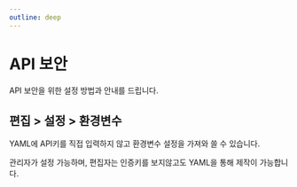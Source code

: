 ```yaml
---
outline: deep
---
```


# API 보안

API 보안을 위한 설정 방법과 안내를 드립니다.

## 편집 > 설정 > 환경변수

YAML에 API키를 직접 입력하지 않고 환경변수 설정을 가져와 쓸 수 있습니다. 

관리자가 설정 가능하며, 편집자는 인증키를 보지않고도 YAML을 통해 제작이 가능합니다.